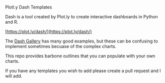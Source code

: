 Plotl.y Dash Templates

Dash is a tool created by Plot.ly to create interactive dashboards in Python and R.

[https://plot.ly/dash/](https://plot.ly/dash/)

The [Dash Gallery](https://dash-gallery.plotly.host/) has many good examples, but these can be confusing to implement sometimes becuase of the complex charts.

This repo provides barbone outlines that you can populate with your own charts.

If you have any templates you wish to add please create a pull request and I will add.

